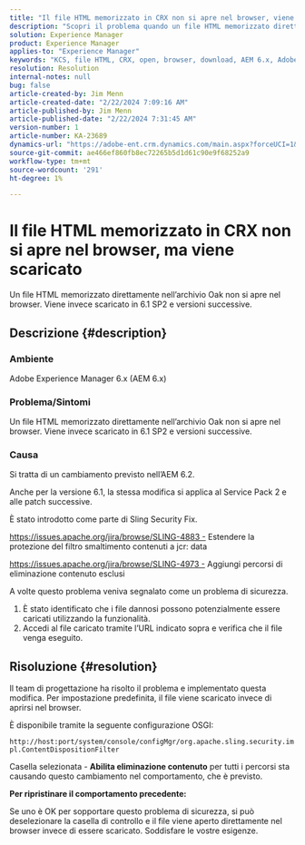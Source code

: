 ```yaml
---
title: "Il file HTML memorizzato in CRX non si apre nel browser, viene scaricato al suo posto"
description: "Scopri il problema quando un file HTML memorizzato direttamente nell’archivio Oak non si apre nel browser."
solution: Experience Manager
product: Experience Manager
applies-to: "Experience Manager"
keywords: "KCS, file HTML, CRX, open, browser, download, AEM 6.x, Adobe Experience Manager 6.x, FAQ"
resolution: Resolution
internal-notes: null
bug: false
article-created-by: Jim Menn
article-created-date: "2/22/2024 7:09:16 AM"
article-published-by: Jim Menn
article-published-date: "2/22/2024 7:31:45 AM"
version-number: 1
article-number: KA-23689
dynamics-url: "https://adobe-ent.crm.dynamics.com/main.aspx?forceUCI=1&pagetype=entityrecord&etn=knowledgearticle&id=64fe9348-51d1-ee11-9079-6045bd006268"
source-git-commit: ae466ef860fb8ec72265b5d1d61c90e9f68252a9
workflow-type: tm+mt
source-wordcount: '291'
ht-degree: 1%

---
```


# Il file HTML memorizzato in CRX non si apre nel browser, ma viene scaricato


Un file HTML memorizzato direttamente nell’archivio Oak non si apre nel browser. Viene invece scaricato in 6.1 SP2 e versioni successive.

## Descrizione {#description}


### Ambiente

Adobe Experience Manager 6.x (AEM 6.x)

### Problema/Sintomi

Un file HTML memorizzato direttamente nell’archivio Oak non si apre nel browser. Viene invece scaricato in 6.1 SP2 e versioni successive.

### Causa

Si tratta di un cambiamento previsto nell’AEM 6.2.

Anche per la versione 6.1, la stessa modifica si applica al Service Pack 2 e alle patch successive.

È stato introdotto come parte di Sling Security Fix.

https://issues.apache.org/jira/browse/SLING-4883 - Estendere la protezione del filtro smaltimento contenuti a jcr: data

https://issues.apache.org/jira/browse/SLING-4973 - Aggiungi percorsi di eliminazione contenuto esclusi

A volte questo problema veniva segnalato come un problema di sicurezza.

1. È stato identificato che i file dannosi possono potenzialmente essere caricati utilizzando la funzionalità.
2. Accedi al file caricato tramite l’URL indicato sopra e verifica che il file venga eseguito.



## Risoluzione {#resolution}


Il team di progettazione ha risolto il problema e implementato questa modifica. Per impostazione predefinita, il file viene scaricato invece di aprirsi nel browser.

È disponibile tramite la seguente configurazione OSGI:

`http://host:port/system/console/configMgr/org.apache.sling.security.impl.ContentDispositionFilter`

Casella selezionata - <b>Abilita eliminazione contenuto</b> per tutti i percorsi sta causando questo cambiamento nel comportamento, che è previsto.

<b>Per ripristinare il comportamento precedente:</b>

Se uno è OK per sopportare questo problema di sicurezza, si può deselezionare la casella di controllo e il file viene aperto direttamente nel browser invece di essere scaricato. Soddisfare le vostre esigenze.
